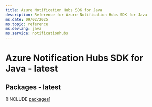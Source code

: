 ```yaml
---
title: Azure Notification Hubs SDK for Java
description: Reference for Azure Notification Hubs SDK for Java
ms.date: 09/02/2025
ms.topic: reference
ms.devlang: java
ms.service: notificationhubs
---
```

# Azure Notification Hubs SDK for Java - latest
## Packages - latest
[!INCLUDE [packages](notification-hubs-index.md)]